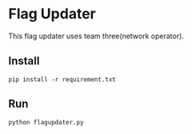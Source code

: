 # Flag Updater
This flag updater uses team three(network operator).

## Install
```
pip install -r requirement.txt
```

## Run

```
python flagupdater.py 
```


